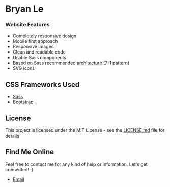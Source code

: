 # Bryan Le

### Website Features

- Completely responsive design
- Mobile first approach
- Responsive images
- Clean and readable code
- Usable Sass components
- Based on Sass recommended [architecture](https://sass-guidelin.es/#architecture) (7-1 pattern)
- SVG icons


## CSS Frameworks Used

- [Sass](https://sass-lang.com/)
- [Bootstrap](https://getbootstrap.com/)

## License

This project is licensed under the MIT License - see the [LICENSE.md](LICENSE.md) file for details

## Find Me Online

Feel free to contact me for any kind of help or information. Let's get connected! :)

- [Email](bryannguyenle@gmail.com)

